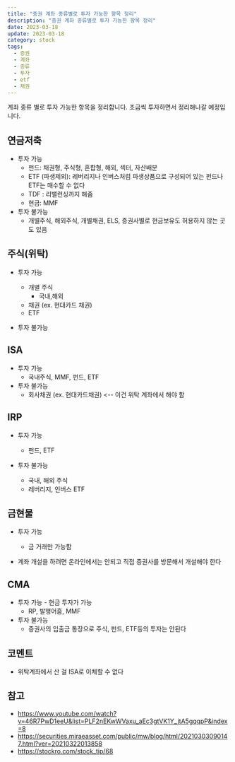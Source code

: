 ```yaml
---
title: "증권 계좌 종류별로 투자 가능한 항목 정리"
description: "증권 계좌 종류별로 투자 가능한 항목 정리"
date: 2023-03-18
update: 2023-03-18
category: stock
tags:
  - 증권
  - 계좌
  - 종류
  - 투자
  - etf
  - 채권
---
```


계좌 종류 별로 투자 가능한 항목을 정리합니다. 조금씩 투자하면서 정리해나갈 예정입니다.

## 연금저축

- 투자 가능
    - 펀드: 채권형, 주식형, 혼합형, 해외, 섹터, 자산배분
    - ETF (파생제외): 레버리지나 인버스처럼 파생상품으로 구성되어 있는 펀드나 ETF는 매수할 수 없다
    - TDF : 리밸런싱까지 해줌
    - 현금: MMF
- 투자 불가능
    - 개별주식, 해외주식, 개별채권, ELS, 증권사별로 현금보유도 허용하지 않는 곳도 있음


## 주식(위탁)

- 투자 가능
    - 개별 주식
        - 국내,해외
    - 채권 (ex. 현대카드 채권)
    - ETF

- 투자 불가능


## ISA

- 투자 가능
    - 국내주식, MMF, 펀드, ETF
- 투자 불가능
    - 회사채권 (ex. 현대카드채권) <-- 이건 위탁 계좌에서 해야 함


## IRP

- 투자 가능
    - 펀드, ETF

- 투자 불가능
    - 국내, 해외 주식
    - 레버리지, 인버스 ETF


## 금현물
- 투자 가능
    - 금 거래만 가능함

- 계좌 개설을 하려면 온라인에서는 안되고 직접 증권사를 방문해서 개설해야 한다


## CMA

- 투자 가능 - 현금 투자가 가능
    - RP, 발행어흠, MMF
- 투자 불가능
    - 증권사의 입출금 통장으로 주식, 펀드, ETF등의 투자는 안된다

## 코멘트

- 위탁계좌에서 산 걸 ISA로 이체할 수 없다

## 참고

- https://www.youtube.com/watch?v=46R7PwD1eeU&list=PLF2nEKwWVaxu_aEc3gtVK1Y_jtA5gqqpP&index=8
- https://securities.miraeasset.com/public/mw/blog/html/20210303090147.html?ver=20210322013858
- https://stockro.com/stock_tip/68
